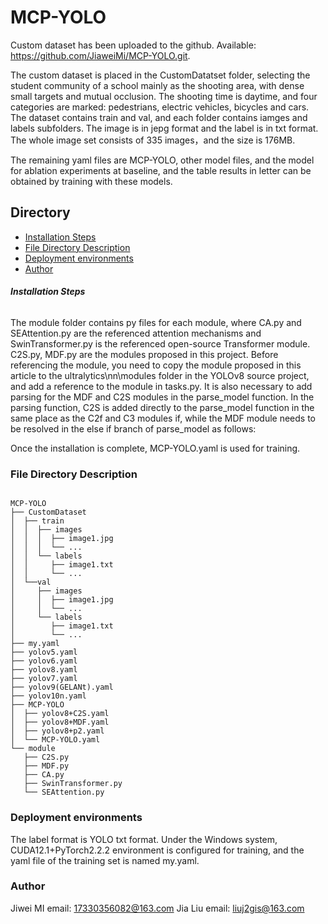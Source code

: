 

# MCP-YOLO

Custom dataset has been uploaded to the github. Available: https://github.com/JiaweiMi/MCP-YOLO.git.

The custom dataset is placed in the CustomDatatset folder, selecting the student community of a school mainly  as the shooting area, with dense small targets and mutual occlusion. The shooting time is daytime, and four categories are marked: pedestrians, electric vehicles, bicycles and cars. The dataset contains train and val, and each folder contains iamges and labels subfolders. The image is in jepg format and the label is in txt format. The whole image set consists of 335 images，and the size is 176MB.


The remaining yaml files are MCP-YOLO, other model files, and the model for ablation experiments at baseline, and the table results in letter can be obtained by training with these models.

## Directory
- [Installation Steps](#installation-steps)
- [File Directory Description](#file-directory-description)
- [Deployment environments](#deployment-environments)
- [Author](#Author)


###### **Installation Steps**

The module folder contains py files for each module, where CA.py and SEAttention.py are the referenced attention mechanisms and SwinTransformer.py is the referenced open-source Transformer module. C2S.py, MDF.py are the modules proposed in this project.
Before referencing the module, you need to copy the module proposed in this article to the ultralytics\nn\modules folder in the YOLOv8 source project, and add a reference to the module in tasks.py. It is also necessary to add parsing for the MDF and C2S modules in the parse_model function. In the parsing function, C2S is added directly to the parse_model function in the same place as the C2f and C3 modules if, while the MDF module needs to be resolved in the else if branch of parse_model as follows:

Once the installation is complete, MCP-YOLO.yaml is used for training.

### File Directory Description

```

MCP-YOLO 
├── CustomDataset
│  ├── train
│  │  ├── images
│  │  │  ├── image1.jpg
│  │  │  └── ...
│  │  └── labels
│  │     ├── image1.txt
│  │     └── ...
│  └──val  
│     ├── images
│     │  ├── image1.jpg
│     │  └── ...
│     └── labels
│        ├── image1.txt
│        └── ...
├── my.yaml
├── yolov5.yaml
├── yolov6.yaml
├── yolov8.yaml
├── yolov7.yaml
├── yolov9(GELANt).yaml
├── yolov10n.yaml
├── MCP-YOLO
│  ├── yolov8+C2S.yaml
│  ├── yolov8+MDF.yaml
│  ├── yolov8+p2.yaml
│  └── MCP-YOLO.yaml
└── module
   ├── C2S.py
   ├── MDF.py
   ├── CA.py
   ├── SwinTransformer.py
   └── SEAttention.py

```

### Deployment environments

The label format is YOLO txt format. Under the Windows system, CUDA12.1+PyTorch2.2.2 environment is configured for training, and the yaml file of the training set is named my.yaml.

### Author

  Jiwei MI email: 17330356082@163.com
  Jia Liu  email: liuj2gis@163.com   




